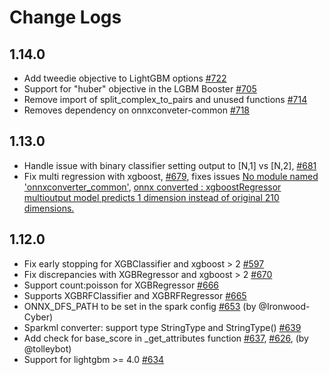 # Change Logs

## 1.14.0

* Add tweedie objective to LightGBM options
  [#722](https://github.com/onnx/onnxmltools/pull/722)
* Support for "huber" objective in the LGBM Booster
  [#705](https://github.com/onnx/onnxmltools/pull/705)
* Remove import of split_complex_to_pairs and unused functions
  [#714](https://github.com/onnx/onnxmltools/pull/714)
* Removes dependency on onnxconveter-common
  [#718](https://github.com/onnx/onnxmltools/pull/718)

## 1.13.0

* Handle issue with binary classifier setting output to [N,1] vs [N,2],
  [#681](https://github.com/onnx/onnxmltools/pull/681)
* Fix multi regression with xgboost,
  [#679](https://github.com/onnx/onnxmltools/pull/679),
  fixes issues [No module named 'onnxconverter_common'](https://github.com/onnx/onnxmltools/issues/673),
  [onnx converted : xgboostRegressor multioutput model predicts 1 dimension instead of original 210 dimensions.](https://github.com/onnx/onnxmltools/issues/676)

## 1.12.0

* Fix early stopping for XGBClassifier and xgboost > 2
  [#597](https://github.com/onnx/onnxmltools/pull/597)
* Fix discrepancies with XGBRegressor and xgboost > 2
  [#670](https://github.com/onnx/onnxmltools/pull/670)
* Support count:poisson for XGBRegressor
  [#666](https://github.com/onnx/onnxmltools/pull/666)
* Supports XGBRFClassifier and XGBRFRegressor
  [#665](https://github.com/onnx/onnxmltools/pull/665)
* ONNX_DFS_PATH to be set in the spark config
  [#653](https://github.com/onnx/onnxmltools/pull/653)
  (by @Ironwood-Cyber)
* Sparkml converter: support type StringType and StringType()
  [#639](https://github.com/onnx/onnxmltools/pull/639)
* Add check for base_score in _get_attributes function
  [#637](https://github.com/onnx/onnxmltools/pull/637),
  [#626](https://github.com/onnx/onnxmltools/pull/626),
  (by @tolleybot)
* Support for lightgbm >= 4.0
  [#634](https://github.com/onnx/onnxmltools/pull/634)
